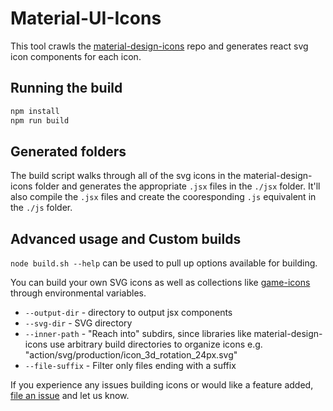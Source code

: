 # Material-UI-Icons

This tool crawls the [material-design-icons](https://github.com/google/material-design-icons) repo
and generates react svg icon components for each icon.

## Running the build
```sh
npm install
npm run build
```

## Generated folders
The build script walks through all of the svg icons in the material-design-icons folder and generates the appropriate
`.jsx` files in the `./jsx` folder. It'll also compile the `.jsx` files and create the cooresponding `.js` equivalent
in the `./js` folder.

## Advanced usage and Custom builds

`node build.sh --help` can be used to pull up options available for building.

You can build your own SVG icons as well as collections like [game-icons](http://game-icons.net/) through environmental variables.

* `--output-dir` - directory to output jsx components
* `--svg-dir` - SVG directory
* `--inner-path` - "Reach into" subdirs, since libraries like material-design-icons
  use arbitrary build directories to organize icons
  e.g. "action/svg/production/icon_3d_rotation_24px.svg"
* `--file-suffix` - Filter only files ending with a suffix

If you experience any issues building icons or would like a feature added,
[file an issue](https://github.com/callemall/material-ui/issues) and let us
know.
